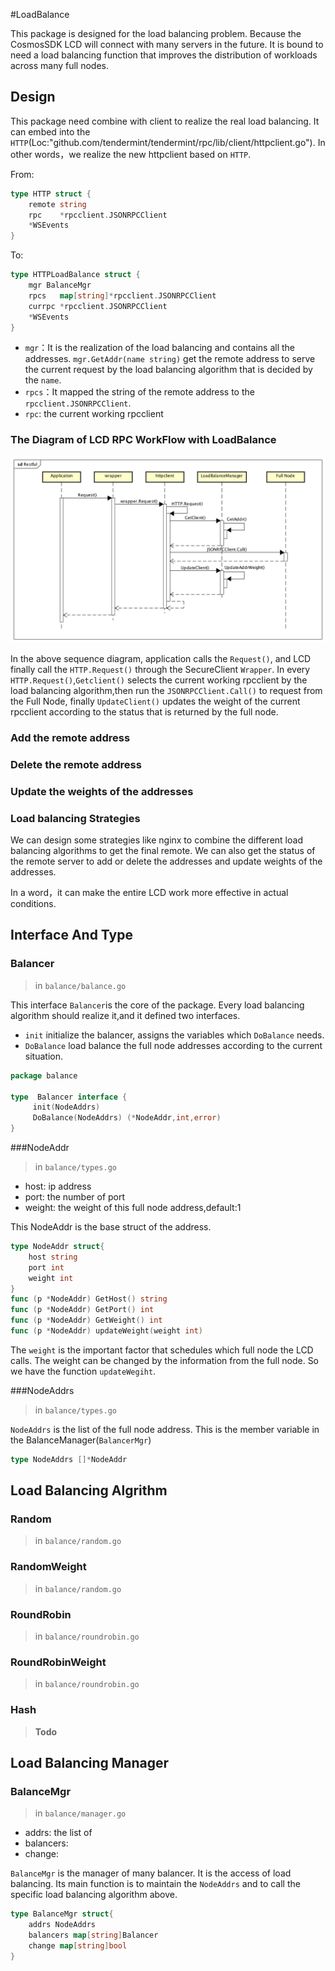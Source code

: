 #LoadBalance 

This package is designed for the load balancing problem. Because the CosmosSDK LCD will connect with many servers in the future. It is bound to need a load balancing function that improves the distribution of workloads across many full nodes.

## Design
This package need combine with client to realize the real load balancing. It can embed into the `HTTP`(Loc:"github.com/tendermint/tendermint/rpc/lib/client/httpclient.go"). In other words，we realize the new httpclient based on `HTTP`.

From:

```go
type HTTP struct {
	remote string
	rpc    *rpcclient.JSONRPCClient
	*WSEvents
}
```
To:

```go
type HTTPLoadBalance struct {
	mgr BalanceMgr
	rpcs   map[string]*rpcclient.JSONRPCClient
	currpc *rpcclient.JSONRPCClient
	*WSEvents
}
```
* `mgr`：It is the realization of the load balancing and contains all the addresses. `mgr.GetAddr(name string)` get the remote address to serve the current request by the load balancing algorithm that is decided by the `name`.
* `rpcs`：It mapped the string of the remote address to the `rpcclient.JSONRPCClient`.
* `rpc`: the current working rpcclient

### The Diagram of LCD RPC WorkFlow with LoadBalance
![The Diagram of LCD RPC WorkFlow](pics/loadbalanceDiagram.png)

In the above sequence diagram, application calls the `Request()`, and LCD finally call the `HTTP.Request()` through the SecureClient `Wrapper`. In every `HTTP.Request()`,`Getclient()` selects the current working rpcclient by the load balancing algorithm,then run the `JSONRPCClient.Call()` to request from the Full Node, finally `UpdateClient()` updates the weight of the current rpcclient according to the status that is returned by the full node. 
### Add the remote address
### Delete the remote address
### Update the weights of the addresses
### Load balancing Strategies
We can design some strategies like nginx to combine the different load balancing algorithms to get the final remote. We can also get the status of the remote server to add or delete the addresses and update weights of the addresses.

In a word，it can make the entire LCD work more effective in actual conditions.

## Interface And Type

### Balancer
>in `balance/balance.go`

This interface `Balancer`is the core of the package. Every load balancing algorithm should realize it,and it defined two interfaces.

* `init` initialize the balancer, assigns the variables which `DoBalance` needs.
* `DoBalance` load balance the full node addresses according to the current situation. 

```go
package balance

type  Balancer interface {
	 init(NodeAddrs)
     DoBalance(NodeAddrs) (*NodeAddr,int,error)
}
```

###NodeAddr

>in `balance/types.go`

* host: ip address
* port: the number of port
* weight: the weight of this full node address,default:1

This NodeAddr is the base struct of the address.

```go
type NodeAddr struct{
	host string
	port int
	weight int
}
func (p *NodeAddr) GetHost() string 
func (p *NodeAddr) GetPort() int 
func (p *NodeAddr) GetWeight() int 
func (p *NodeAddr) updateWeight(weight int)
```
The `weight` is the important factor that schedules which full node the LCD calls. The weight can be changed by the information from the full node. So we have the function `updateWegiht`.

###NodeAddrs
>in `balance/types.go`

`NodeAddrs` is the list of the full node address. This is the member variable in the BalanceManager(`BalancerMgr`)

```go
type NodeAddrs []*NodeAddr
```
## Load Balancing Algrithm
### Random
>in `balance/random.go`

### RandomWeight
>in `balance/random.go`

### RoundRobin
>in `balance/roundrobin.go`

### RoundRobinWeight
>in `balance/roundrobin.go`

### Hash
> **Todo**


## Load Balancing Manager
### BalanceMgr
>in `balance/manager.go`

* addrs: the list of 
* balancers: 
* change: 

`BalanceMgr` is the manager of many balancer. It is the access of load balancing. Its main function is to maintain the `NodeAddrs` and to call the specific load balancing algorithm above.

```go
type BalanceMgr struct{
	addrs NodeAddrs
	balancers map[string]Balancer
	change map[string]bool
}
```
